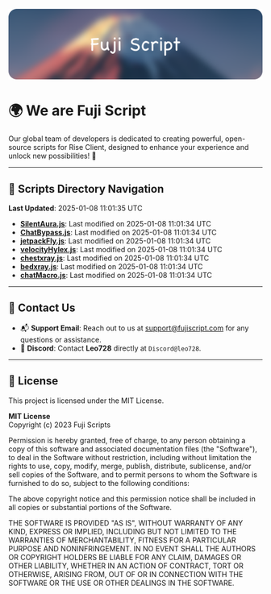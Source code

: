 ![Banner](.github/b.webp)

# 🌍 **We are Fuji Script**

Our global team of developers is dedicated to creating powerful, open-source scripts for Rise Client, designed to enhance your experience and unlock new possibilities! 🌟

---
<!-- SCRIPTS_NAVIGATION_START -->
## 📂 **Scripts Directory Navigation**

**Last Updated**: 2025-01-08 11:01:35 UTC

- **[SilentAura.js](scripts/SilentAura.js)**: Last modified on 2025-01-08 11:01:34 UTC
- **[ChatBypass.js](scripts/ChatBypass.js)**: Last modified on 2025-01-08 11:01:34 UTC
- **[jetpackFly.js](scripts/jetpackFly.js)**: Last modified on 2025-01-08 11:01:34 UTC
- **[velocityHylex.js](scripts/velocityHylex.js)**: Last modified on 2025-01-08 11:01:34 UTC
- **[chestxray.js](scripts/chestxray.js)**: Last modified on 2025-01-08 11:01:34 UTC
- **[bedxray.js](scripts/bedxray.js)**: Last modified on 2025-01-08 11:01:34 UTC
- **[chatMacro.js](scripts/chatMacro.js)**: Last modified on 2025-01-08 11:01:34 UTC

<!-- SCRIPTS_NAVIGATION_END -->

---

## 💬 **Contact Us**  
- 📬 **Support Email**: Reach out to us at [support@fujiscript.com](mailto:support@fujiscript.com) for any questions or assistance.  
- 💬 **Discord**: Contact **Leo728** directly at `Discord@leo728`.

---

## 📜 **License**

This project is licensed under the MIT License.  

**MIT License**  
Copyright (c) 2023 Fuji Scripts  

Permission is hereby granted, free of charge, to any person obtaining a copy of this software and associated documentation files (the "Software"), to deal in the Software without restriction, including without limitation the rights to use, copy, modify, merge, publish, distribute, sublicense, and/or sell copies of the Software, and to permit persons to whom the Software is furnished to do so, subject to the following conditions:  

The above copyright notice and this permission notice shall be included in all copies or substantial portions of the Software.  

THE SOFTWARE IS PROVIDED "AS IS", WITHOUT WARRANTY OF ANY KIND, EXPRESS OR IMPLIED, INCLUDING BUT NOT LIMITED TO THE WARRANTIES OF MERCHANTABILITY, FITNESS FOR A PARTICULAR PURPOSE AND NONINFRINGEMENT. IN NO EVENT SHALL THE AUTHORS OR COPYRIGHT HOLDERS BE LIABLE FOR ANY CLAIM, DAMAGES OR OTHER LIABILITY, WHETHER IN AN ACTION OF CONTRACT, TORT OR OTHERWISE, ARISING FROM, OUT OF OR IN CONNECTION WITH THE SOFTWARE OR THE USE OR OTHER DEALINGS IN THE SOFTWARE.  
